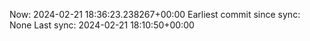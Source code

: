Now: 2024-02-21 18:36:23.238267+00:00 Earliest commit since sync: None Last sync: 2024-02-21 18:10:50+00:00
